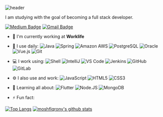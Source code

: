 ![header](https://capsule-render.vercel.app/api?type=waving&color=auto&height=300&section=header&text=Hi%20there!%20I'm%20Jade!&fontSize=90)

I am studying with the goal of becoming a full stack developer.

[![Medium Badge](https://img.shields.io/badge/-@dev.jadepark-black?style=plastic&labelColor=000000&logo=Medium&link=https://medium.com/@dev.jadepark/)](https://medium.com/@dev.jadepark)
[![Gmail Badge](https://img.shields.io/badge/-dev.jadepark@gmail.com-c14438?style=plastic&logo=Gmail&logoColor=white&link=mailto:dev.jadepark@gmail.com)](mailto:dev.jadepark@gmail.com)

- 🏢 I'm currently working at **Worklife**
- 🚀 I use daily:
  ![Java](https://img.shields.io/badge/-java-3f4441?style=plastic&logo=java)
  ![Spring](https://img.shields.io/badge/-spring-3f4441?style=plastic&logo=Spring)
  ![Amazon AWS](https://img.shields.io/badge/Amazon%20AWS-232F3E?style=plastic&logo=amazon-aws)
  ![PostgreSQL](https://img.shields.io/badge/-PostgreSQL-336791?style=plastic&logo=postgresql)
  ![Oracle](https://img.shields.io/badge/-Oracle-336791?style=plastic&logo=oracle)
  ![Vue.js](https://img.shields.io/badge/-Vue.js-3b2e5a?style=plastic&logo=vue.js)
  ![Git](https://img.shields.io/badge/-Git-black?style=plastic&logo=git)

- 💻 I work using:
  ![Shell](https://img.shields.io/badge/-Shell-blasck?style=plastic&logo=Shell)
  ![IntelliJ](https://img.shields.io/badge/-IntelliJ-007ACC?style=plastic&logo=IntelliJ)
  ![VS Code](https://img.shields.io/badge/-VS%20Code-007ACC?style=plastic&logo=visual-studio-code)
  ![Jenkins](https://img.shields.io/badge/-Jenkins-black?style=plastic&logo=Jenkins)
  ![GitHub](https://img.shields.io/badge/-GitHub-181717?style=plastic&logo=github)
  ![GitLab](https://img.shields.io/badge/-GitLab-FCA121?style=plastic&logo=gitlab)
- ⚙️ I also use and work:
  ![JavaScript](https://img.shields.io/badge/-JavaScript-black?style=plastic&logo=javascript)
  ![HTML5](https://img.shields.io/badge/-HTML5-E34F26?style=plastic&logo=html5&logoColor=white)
  ![CSS3](https://img.shields.io/badge/-CSS3-1572B6?style=plastic&logo=css3)
- 🌱 Learning all about:
  ![Flutter](https://img.shields.io/badge/-Flutter-black?style=plastic&logo=Flutter)
  ![Node.JS](https://img.shields.io/badge/-Node.JS-black?style=plastic&logo=Node.js)
  ![MongoDB](https://img.shields.io/badge/-MongoDB-black?style=plastic&logo=mongodb)
- ⚡️ Fun fact: 

[![Top Langs](https://github-readme-stats.vercel.app/api/top-langs/?username=dev-jadepark&layout=compact&theme=tokyonight)](https://github.com/dev-jadepark/github-readme-stats)
[![moshfiqrony's github stats](https://github-readme-stats.vercel.app/api?username=dev-jadepark&theme=tokyonight&show_icons=true)](https://github.com/moshfiqrony)

